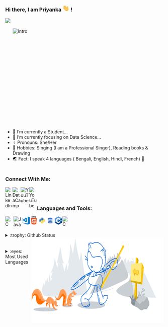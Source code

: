 
### Hi there, I am Priyanka  <img src="https://github.com/priyan-2020/priyan-2020/blob/main/Hi.gif" width="22px"> !
![](https://komarev.com/ghpvc/?username=priyan-2020&color=blueviolet)

<!--
**priyan-2020/priyan-2020** is a ✨ _special_ ✨ repository because its `README.md` (this file) appears on your GitHub profile.

Here are some ideas to get you started: -->
<img align="right" alt="Intro" width="480px" height="320px" src="https://user-images.githubusercontent.com/69049082/120998681-1ffd6500-c7aa-11eb-8ec3-b67e28250330.gif" />

- 🔭 I’m currently a Student...
- 🌱 I’m currently focusing on Data Science... 
-  ♀️ Pronouns: She/Her
- 🎵 Hobbies: Singing (I am a Professional Singer), Reading books & Drawing
- 🌏 Fact: I speak 4 languages ( Bengali, English, Hindi, French) 🤪
 <br/> <br/>
 
### Connect With Me:
[<img align="left" alt="LinkedIn" width="23px" src="https://cdn.jsdelivr.net/npm/simple-icons@v3/icons/linkedin.svg" />][linkedin]

[<img align="left" alt="DataCamp" width="26px" src="https://cdn.jsdelivr.net/npm/simple-icons@3.13.0/icons/datacamp.svg" />][Datacamp]

[<img align="left" alt="YouTube" width="27px" src="https://cdn.jsdelivr.net/npm/simple-icons@3.13.0/icons/youtube.svg" />][youtube]

[<img align="left" alt="YouTube" width="25px" src="https://cdn.jsdelivr.net/npm/simple-icons@3.13.0/icons/codeforces.svg" />][Cf]

<br/> <br/>


### Languages and Tools:
<img align="left" alt="C" width="26px" src="https://cdn.jsdelivr.net/npm/simple-icons@3.13.0/icons/c.svg" />
<img align="left" alt="Java" width="26px" src="https://cdn.jsdelivr.net/npm/simple-icons@3.13.0/icons/java.svg" />
<img align="left" alt="Visual Studio Code" width="26px" src="https://raw.githubusercontent.com/github/explore/80688e429a7d4ef2fca1e82350fe8e3517d3494d/topics/visual-studio-code/visual-studio-code.png" />
<img align="left" alt="HTML5" width="26px" src="https://raw.githubusercontent.com/github/explore/80688e429a7d4ef2fca1e82350fe8e3517d3494d/topics/html/html.png" />
<img align="left" alt="python" width="26px" src="https://raw.githubusercontent.com/github/explore/80688e429a7d4ef2fca1e82350fe8e3517d3494d/topics/python/python.png" />
<img align="left" alt="SQL" width="26px" src="https://raw.githubusercontent.com/github/explore/80688e429a7d4ef2fca1e82350fe8e3517d3494d/topics/sql/sql.png" />
<img align="left" alt="C++" width="26px" src="https://raw.githubusercontent.com/github/explore/80688e429a7d4ef2fca1e82350fe8e3517d3494d/topics/cpp/cpp.png" />
<img align="left" alt="C" width="26px" src="https://cdn.jsdelivr.net/npm/simple-icons@3.13.0/icons/androidstudio.svg" />

<br />
<br />
<br/>
<details>
  <summary> :trophy: Github Status </summary> </br>

  <img  src="https://github-readme-stats.vercel.app/api?username=priyan-2020&show_icons=true&hide_border=true&theme=dark" width="45%" align="right" >
 <img  src="https://github-readme-streak-stats.herokuapp.com/?user=priyan-2020&theme=dark" width="45%" >

</details> 

<img src="https://github.com/priyan-2020/priyan-2020/blob/main/git.PNG" width="420px" height="270px" align="right" />
<br/> <br/>

<details>
  <summary>:eyes: Most Used Languages</summary> <br/>
  <img align="left" alt="Priyanka's GitHub Top Languages" src="https://github-readme-stats.vercel.app/api/top-langs/?username=priyan-2020&theme=dark" />
  </details>
  
  
  

[youtube]: https://www.youtube.com/channel/UCaQ0YAk-x5tpYN3ntW-Y6dw
[linkedin]: https://www.linkedin.com/in/priyanka-roy-23591b1b1/
[Datacamp]: https://www.datacamp.com/profile/priyankaroy
[Cf]: https://codeforces.com/profile/priyanka_98
[C_]: https://www.codecademy.com/profiles/Priyan_21

